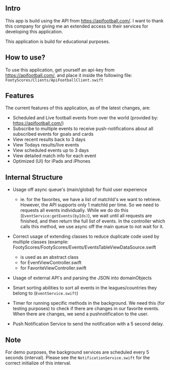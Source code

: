 
## Intro ##
This app is build using the API from https://apifootball.com/. I want to thank this company for giving me an extended access to their services for developing this application.

This application is build for educational purposes.

## How to use? ##
To use this application, get yourself an api-key from https://apifootball.com/, and place it inside the following file:
```FootyScores/Clients/ApiFootballClient.swift```

## Features ##
The current features of this application, as of the latest changes, are:

- Scheduled and Live football events from over the world (provided by: https://apifootball.com/)
- Subscribe to multiple events to receive push-notifications about all subscribed events for goals and cards
- View recent results back to 3 days
- View Todays results/live events
- View scheduled events up to 3 days
- View detailed match info for each event
- Optimized (UI) for iPads and iPhones

## Internal Structure ##
- Usage off async queue's (main/global) for fluid user experience
   - ie. for the favorites, we have a list of matchId's we want to retrieve. However, the API supports only 1 matchId per time. So we need to requests all events individually. While we do do this (```EventService:getEvents(byIds)```), we wait until all requests are finished, and then return the full list of events. In the controller which calls this method, we use async off the main queue to not wait for it.
   
- Correct usage of extending classes to reduce duplicate code used by multiple classes 
(example: FootyScores/FootyScores/Events/EventsTableViewDataSource.swift
   - is used as an abstract class
   - for EventViewController.swift
   - for FavoriteViewController.swift

- Usage of external API's and parsing the JSON into domainObjects
- Smart sorting abilities to sort all events in the leagues/countries they belong to (```EventService.swift```)
- Timer for running specific methods in the background. We need this (for testing purposes) to check if there are changes in our favorite events. When there are changes, we send a pushnotification to the user.
- Push Notification Service to send the notification with a 5 second delay.


## Note ##
For demo purposes, the background services are scheduled every 5 seconds (interval). Please see the ```NotificationService.swift``` for the correct initialize of this interval.



